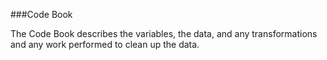 ###Code Book

The Code Book describes the variables, the data, and any transformations and any work performed to clean up the data.
